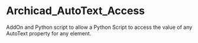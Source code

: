 # Archicad_AutoText_Access
AddOn and Python script to allow a Python Script to access the value of any AutoText property for any element.
